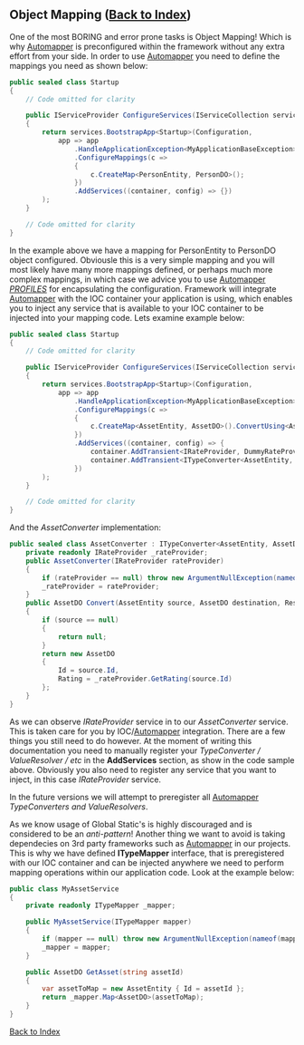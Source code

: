 ## Object Mapping ([Back to Index](https://github.com/icgam/ICG.DotNetCore.Framework))

One of the most BORING and error prone tasks is Object Mapping! Which is why [Automapper](http://automapper.org/) is preconfigured within the framework without any extra effort from your side. In order to use [Automapper](http://automapper.org/) you need to define the mappings you need as shown below:

```csharp
public sealed class Startup
{
    // Code omitted for clarity

    public IServiceProvider ConfigureServices(IServiceCollection services)
    {
        return services.BootstrapApp<Startup>(Configuration,
            app => app
                .HandleApplicationException<MyApplicationBaseException>()
                .ConfigureMappings(c =>
                {
                    c.CreateMap<PersonEntity, PersonDO>();
                })
                .AddServices((container, config) => {})
        );
    }

    // Code omitted for clarity
}
```

In the example above we have a mapping for PersonEntity to PersonDO object configured. Obviousle this is a very simple mapping and you will most likely have many more mappings defined, or perhaps much more complex mappings, in which case we advice you to use [Automapper](http://automapper.org/) [*PROFILES*](https://github.com/AutoMapper/AutoMapper/wiki/Configuration) for encapsulating the configuration. Framework will integrate [Automapper](http://automapper.org/) with the IOC container your application is using, which enables you to inject any service that is available to your IOC container to be injected into your mapping code. Lets examine example below:

```csharp
public sealed class Startup
{
    // Code omitted for clarity

    public IServiceProvider ConfigureServices(IServiceCollection services)
    {
        return services.BootstrapApp<Startup>(Configuration,
            app => app
                .HandleApplicationException<MyApplicationBaseException>()
                .ConfigureMappings(c =>
                {
                    c.CreateMap<AssetEntity, AssetDO>().ConvertUsing<AssetConverter>();
                })
                .AddServices((container, config) => {
                    container.AddTransient<IRateProvider, DummyRateProvider>();
                    container.AddTransient<ITypeConverter<AssetEntity, AssetDO>, AssetConverter>();
                })
        );
    }

    // Code omitted for clarity
}
```

And the *AssetConverter* implementation:

```csharp
public sealed class AssetConverter : ITypeConverter<AssetEntity, AssetDO> {
    private readonly IRateProvider _rateProvider;
    public AssetConverter(IRateProvider rateProvider)
    {
        if (rateProvider == null) throw new ArgumentNullException(nameof(rateProvider));
        _rateProvider = rateProvider;
    }
    public AssetDO Convert(AssetEntity source, AssetDO destination, ResolutionContext context)
    {
        if (source == null)
        {
            return null;
        }
        return new AssetDO
        {
            Id = source.Id,
            Rating = _rateProvider.GetRating(source.Id)
        };
    }
}
```

As we can observe *IRateProvider* service in to our *AssetConverter* service. This is taken care for you by IOC/[Automapper](http://automapper.org/) integration. There are a few things you still need to do however. At the moment of writing this documentation you need to manually register your *TypeConverter / ValueResolver / etc* in the **AddServices** section, as show in the code sample above. Obviously you also need to register any service that you want to inject, in this case *IRateProvider* service.

In the future versions we will attempt to preregister all [Automapper](http://automapper.org/) *TypeConverters and ValueResolvers*.

As we know usage of Global Static's is highly discouraged and is considered to be an *anti-pattern*! Another thing we want to avoid is taking dependecies on 3rd party frameworks such as [Automapper](http://automapper.org/) in our projects. This is why we have defined **ITypeMapper** interface, that is preregistered with our IOC container and can be injected anywhere we need to perform mapping operations within our application code. Look at the example below:

```csharp
public class MyAssetService
{
    private readonly ITypeMapper _mapper;

    public MyAssetService(ITypeMapper mapper)
    {
        if (mapper == null) throw new ArgumentNullException(nameof(mapper));
        _mapper = mapper;
    }

    public AssetDO GetAsset(string assetId)
    {
        var assetToMap = new AssetEntity { Id = assetId };
        return _mapper.Map<AssetDO>(assetToMap);
    }
}
```

[Back to Index](https://github.com/icgam/ICG.DotNetCore.Framework)